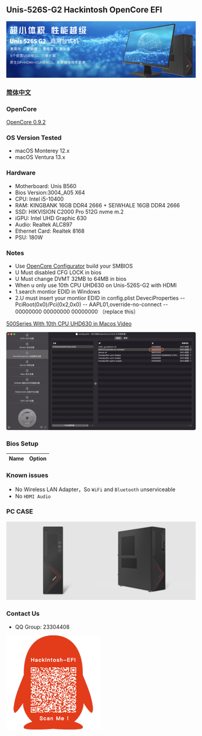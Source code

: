 ## Unis-526S-G2 Hackintosh OpenCore EFI

![image](ScreenShot/Unis-526S-G2.png)

### [简体中文](README.zh_CN.md)

### OpenCore

[OpenCore 0.9.2](https://github.com/acidanthera/OpenCorePkg)

### OS Version Tested

- macOS Monterey 12.x
- macOS Ventura  13.x 

### Hardware

- Motherboard: Unis B560
- Bios Version:3004_A05 X64
- CPU: Intel i5-10400
- RAM: KINGBANK 16GB DDR4 2666 + SEIWHALE 16GB DDR4 2666
- SSD: HIKVISION C2000 Pro 512G nvme m.2
- iGPU: Intel UHD Graphic 630
- Audio: Realtek ALC897
- Ethernet Card: Realtek 8168
- PSU: 180W 

### Notes
 - Use [OpenCore Configurator](https://mackie100projects.altervista.org/opencore-configurator/) build your SMBIOS
 - U Must disabled CFG LOCK in bios
 - U Must change DVMT 32MB to 64MB in bios
 - When u only use 10th CPU UHD630 on Unis-526S-G2 with HDMI
 - 1.search montior EDID in Windows
 - 2.U must insert your montior EDID in config.plist DeveciProperties -- PciRoot(0x0)/Pci(0x2,0x0) -- AAPL01,override-no-connect -- 00000000 00000000 00000000 （replace this）  
 
[500Series With 10th CPU UHD630 in Macos Video](https://www.bilibili.com/video/BV1UW4y1J7J2/)

![image](ScreenShot/EDID.png)

### Bios Setup

| Name | Option |
| ----- | --- |


### Known issues

- No Wireless LAN Adapter，So `WiFi` and `Bluetooth` unserviceable
- No `HDMI Audio` 

### PC CASE
![image](ScreenShot/CASE.png)


### Contact Us 

- QQ Group: 23304408

![image](ScreenShot/QRCode.png)